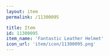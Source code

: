 ```yaml
---
layout: item
permalink: /11300095

title: Item
id: 11300095
item_name: 'Fantastic Leather Helmet'
icon_url: 'item/icon/11300095.png'
---
```

